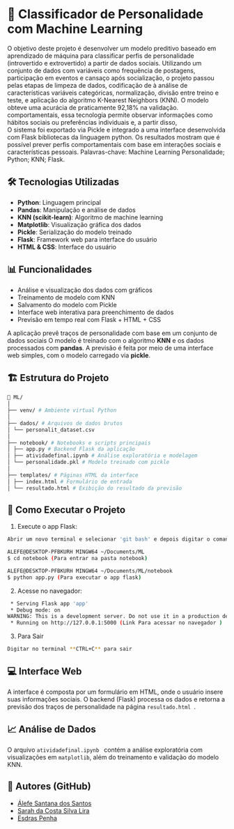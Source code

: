 # 🧠 Classificador de Personalidade com Machine Learning

O objetivo deste projeto é desenvolver um modelo preditivo baseado em aprendizado de máquina para classificar perfis de 
personalidade (introvertido e extrovertido) a partir de dados sociais. Utilizando um conjunto de dados com variáveis como 
frequência de postagens, participação em eventos e cansaço após socialização, o projeto passou pelas etapas de limpeza de dados, 
codificação de à análise de características variáveis categóricas, normalização, divisão entre treino e teste, e 
aplicação do algoritmo K-Nearest Neighbors (KNN). O modelo obteve uma acurácia de praticamente 92,18% na validação. 
comportamentais, essa tecnologia permite observar informações como hábitos sociais ou preferências individuais e, a partir disso,  
O sistema foi exportado via Pickle e integrado a uma interface desenvolvida com Flask bibliotecas da linguagem python. Os 
resultados mostram que é possível prever perfis comportamentais com base em interações sociais e características pessoais. 
Palavras-chave: Machine Learning Personalidade; Python; KNN; Flask. 

## 🛠️ Tecnologias Utilizadas

- **Python**: Linguagem principal
- **Pandas**: Manipulação e análise de dados
- **KNN (scikit-learn)**: Algoritmo de machine learning
- **Matplotlib**: Visualização gráfica dos dados
- **Pickle**: Serialização do modelo treinado
- **Flask**: Framework web para interface do usuário
-  **HTML & CSS**: Interface do usuário

## 📊 Funcionalidades

- Análise e visualização dos dados com gráficos
- Treinamento de modelo com KNN
- Salvamento do modelo com Pickle
- Interface web interativa para preenchimento de dados
- Previsão em tempo real com Flask + HTML + CSS
  
A aplicação prevê traços de personalidade com base em um conjunto de dados sociais O modelo é treinado com o algoritmo **KNN** e os dados processados com **pandas**. A previsão é feita por meio de uma interface web simples, com o modelo carregado via **pickle**.

## 🏗️ Estrutura do Projeto
```bash
📁 ML/
│
├── venv/ # Ambiente virtual Python
│
├── dados/ # Arquivos de dados brutos
│ └── personalit_dataset.csv
│
├── notebook/ # Notebooks e scripts principais
│ ├── app.py # Backend Flask da aplicação
│ ├── atividadefinal.ipynb # Análise exploratória e modelagem
│ └── personalidade.pkl # Modelo treinado com pickle
│
├── templates/ # Páginas HTML da interface
│ ├── index.html # Formulário de entrada
│ └── resultado.html # Exibição do resultado da previsão
```
## 🚀 Como Executar o Projeto
  
1. Execute o app Flask:
```bash
Abrir um novo terminal e selecionar 'git bash' e depois digitar o comando abaixo:

ALEFE@DESKTOP-PFBKURH MINGW64 ~/Documents/ML
$ cd notebook (Para entrar na pasta notebook)

ALEFE@DESKTOP-PFBKURH MINGW64 ~/Documents/ML/notebook
$ python app.py (Para executar o app flask)
```
2. Acesse no navegador:
```bash
 * Serving Flask app 'app'
 * Debug mode: on
WARNING: This is a development server. Do not use it in a production deployment. Use a production WSGI server instead.
 * Running on http://127.0.0.1:5000 (Link Para acessar no navegador )
```

3. Para Sair
```bash
Digitar no terminal **CTRL+C** para sair
```

## 💻 Interface Web

A interface é composta por um formulário em HTML, onde o usuário insere suas informações sociais. O backend (Flask) processa os dados e retorna a previsão dos traços de personalidade na página ```resultado.html ```.

## 📈 Análise de Dados
O arquivo ```atividadefinal.ipynb ``` contém a análise exploratória com visualizações em ```matplotlib```, além do treinamento e validação do modelo KNN.

## 👤 Autores (GitHub)
- [Álefe Santana dos Santos](https://github.com/Alefe-SdS/)
- [Sarah da Costa Silva Lira](https://github.com/Esdraspenha)
- [Esdras Penha](https://github.com/)



 



